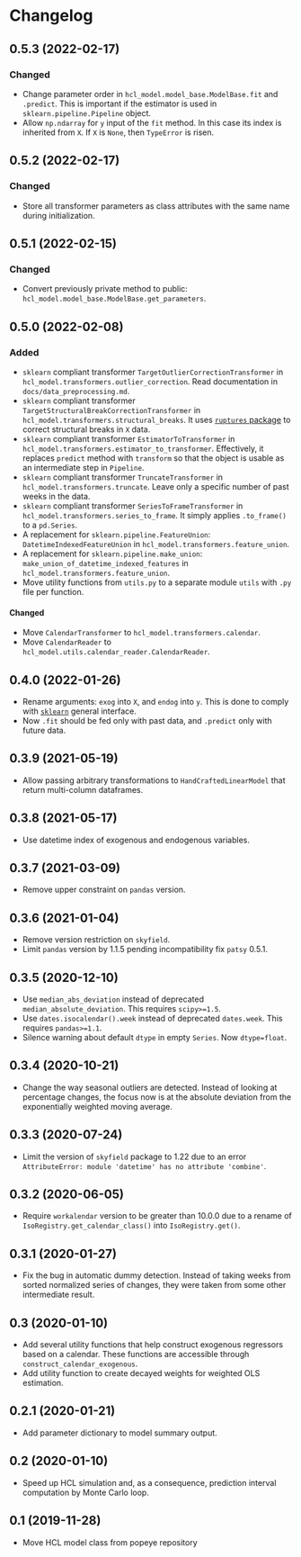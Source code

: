 # Changelog

## 0.5.3 (2022-02-17)
### Changed
- Change parameter order in `hcl_model.model_base.ModelBase.fit` and `.predict`. This is important if the estimator is used in `sklearn.pipeline.Pipeline` object.
- Allow `np.ndarray` for `y` input of the `fit` method. In this case its index is inherited from `X`. If `X` is `None`, then `TypeError` is risen. 

## 0.5.2 (2022-02-17)
### Changed
- Store all transformer parameters as class attributes with the same name during initialization. 

## 0.5.1 (2022-02-15)
### Changed
- Convert previously private method to public: `hcl_model.model_base.ModelBase.get_parameters`.

## 0.5.0 (2022-02-08)
### Added
- `sklearn` compliant transformer `TargetOutlierCorrectionTransformer` in `hcl_model.transformers.outlier_correction`. Read documentation in `docs/data_preprocessing.md`.
- `sklearn` compliant transformer `TargetStructuralBreakCorrectionTransformer` in `hcl_model.transformers.structural_breaks`. It uses [`ruptures` package](https://github.com/deepcharles/ruptures/) to correct structural breaks in `X` data.
- `sklearn` compliant transformer `EstimatorToTransformer` in `hcl_model.transformers.estimator_to_transformer`. Effectively, it replaces `predict` method with `transform` so that the object is usable as an intermediate step in `Pipeline`.
- `sklearn` compliant transformer `TruncateTransformer` in `hcl_model.transformers.truncate`. Leave only a specific number of past weeks in the data.
- `sklearn` compliant transformer `SeriesToFrameTransformer` in `hcl_model.transformers.series_to_frame`. It simply applies `.to_frame()` to a `pd.Series`.
- A replacement for `sklearn.pipeline.FeatureUnion`: `DatetimeIndexedFeatureUnion` in `hcl_model.transformers.feature_union`.
- A replacement for `sklearn.pipeline.make_union`: `make_union_of_datetime_indexed_features` in `hcl_model.transformers.feature_union`.
- Move utility functions from `utils.py` to a separate module `utils` with `.py` file per function.
#### Changed
- Move `CalendarTransformer` to `hcl_model.transformers.calendar`.
- Move `CalendarReader` to `hcl_model.utils.calendar_reader.CalendarReader`.

## 0.4.0 (2022-01-26)
- Rename arguments: `exog` into `X`, and `endog` into `y`. This is done to comply with [`sklearn`](https://scikit-learn.org/stable/developers/develop.html) general interface.
- Now `.fit` should be fed only with past data, and `.predict` only with future data.

## 0.3.9 (2021-05-19)
- Allow passing arbitrary transformations to `HandCraftedLinearModel` that return multi-column dataframes.

## 0.3.8 (2021-05-17)
- Use datetime index of exogenous and endogenous variables. 

## 0.3.7 (2021-03-09)
- Remove upper constraint on `pandas` version.

## 0.3.6 (2021-01-04)
- Remove version restriction on `skyfield`.
- Limit `pandas` version by 1.1.5 pending incompatibility fix `patsy` 0.5.1.

## 0.3.5 (2020-12-10)
- Use `median_abs_deviation` instead of deprecated `median_absolute_deviation`. This requires `scipy>=1.5`.
- Use `dates.isocalendar().week` instead of deprecated `dates.week`. This requires `pandas>=1.1`.
- Silence warning about default `dtype` in empty `Series`. Now `dtype=float`.

## 0.3.4 (2020-10-21)
- Change the way seasonal outliers are detected. Instead of looking at percentage changes, the focus now is at the absolute deviation from the exponentially weighted moving average.

## 0.3.3 (2020-07-24)
- Limit the version of `skyfield` package to 1.22 due to an error `AttributeError: module 'datetime' has no attribute 'combine'`.

## 0.3.2 (2020-06-05)
- Require `workalendar` version to be greater than 10.0.0 due to a rename of `IsoRegistry.get_calendar_class()` into `IsoRegistry.get()`.
 
## 0.3.1 (2020-01-27)
- Fix the bug in automatic dummy detection. Instead of taking weeks from sorted normalized series of changes, they were taken from some other intermediate result. 

## 0.3 (2020-01-10)
- Add several utility functions that help construct exogenous regressors based on a calendar. These functions are accessible through `construct_calendar_exogenous`. 
- Add utility function to create decayed weights for weighted OLS estimation.

## 0.2.1 (2020-01-21)
- Add parameter dictionary to model summary output.

## 0.2 (2020-01-10)
- Speed up HCL simulation and, as a consequence, prediction interval computation by Monte Carlo loop.
 
## 0.1 (2019-11-28)
- Move HCL model class from popeye repository